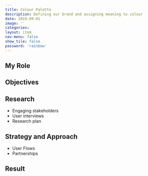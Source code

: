 ```yaml
---
title: Colour Palette
description: Defining our brand and assigning meaning to colour
date: 2019-09-01
image: ''
categories: 
layout: item
nav-menu: false
show_tile: false
password: 'rainbow'
---
```


## My Role

## Objectives

## Research

* Engaging stakeholders
* User interviews
* Research plan

## Strategy and Approach

* User Flows
* Partnerships

## Result
